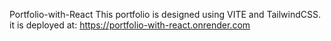  Portfolio-with-React
This portfolio is designed using VITE and TailwindCSS.
it is deployed at: 
https://portfolio-with-react.onrender.com 